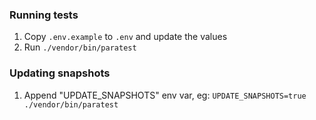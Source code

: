 ### Running tests

1. Copy `.env.example` to `.env` and update the values
2. Run `./vendor/bin/paratest`

### Updating snapshots

1. Append "UPDATE_SNAPSHOTS" env var, eg: `UPDATE_SNAPSHOTS=true ./vendor/bin/paratest`